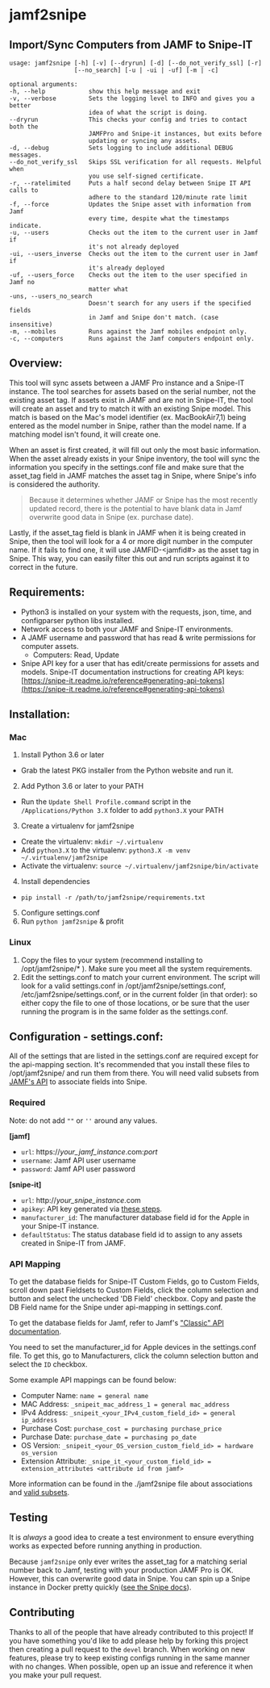 # jamf2snipe
## Import/Sync Computers from JAMF to Snipe-IT
```
usage: jamf2snipe [-h] [-v] [--dryrun] [-d] [--do_not_verify_ssl] [-r]
                  [--no_search] [-u | -ui | -uf] [-m | -c]

optional arguments:
-h, --help            show this help message and exit
-v, --verbose         Sets the logging level to INFO and gives you a better
                      idea of what the script is doing.
--dryrun              This checks your config and tries to contact both the
                      JAMFPro and Snipe-it instances, but exits before
                      updating or syncing any assets.
-d, --debug           Sets logging to include additional DEBUG messages.
--do_not_verify_ssl   Skips SSL verification for all requests. Helpful when
                      you use self-signed certificate.
-r, --ratelimited     Puts a half second delay between Snipe IT API calls to
                      adhere to the standard 120/minute rate limit
-f, --force           Updates the Snipe asset with information from Jamf
                      every time, despite what the timestamps indicate.
-u, --users           Checks out the item to the current user in Jamf if
                      it's not already deployed
-ui, --users_inverse  Checks out the item to the current user in Jamf if
                      it's already deployed
-uf, --users_force    Checks out the item to the user specified in Jamf no
                      matter what
-uns, --users_no_search
                      Doesn't search for any users if the specified fields
                      in Jamf and Snipe don't match. (case insensitive)
-m, --mobiles         Runs against the Jamf mobiles endpoint only.
-c, --computers       Runs against the Jamf computers endpoint only.
```

## Overview:
This tool will sync assets between a JAMF Pro instance and a Snipe-IT instance. The tool searches for assets based on the serial number, not the existing asset tag. If assets exist in JAMF and are not in Snipe-IT, the tool will create an asset and try to match it with an existing Snipe model. This match is based on the Mac's model identifier (ex. MacBookAir7,1) being entered as the model number in Snipe, rather than the model name. If a matching model isn't found, it will create one.

When an asset is first created, it will fill out only the most basic information. When the asset already exists in your Snipe inventory, the tool will sync the information you specify in the settings.conf file and make sure that the asset_tag field in JAMF matches the asset tag in Snipe, where Snipe's info is considered the authority.

> Because it determines whether JAMF or Snipe has the most recently updated record, there is the potential to have blank data in Jamf overwrite good data in Snipe (ex. purchase date).

Lastly, if the asset_tag field is blank in JAMF when it is being created in Snipe, then the tool will look for a 4 or more digit number in the computer name. If it fails to find one, it will use JAMFID-<jamfid#> as the asset tag in Snipe. This way, you can easily filter this out and run scripts against it to correct in the future.

## Requirements:

- Python3 is installed on your system with the requests, json, time, and configparser python libs installed.
- Network access to both your JAMF and Snipe-IT environments.
- A JAMF username and password that has read & write permissions for computer assets.
  - Computers: Read, Update
- Snipe API key for a user that has edit/create permissions for assets and models. Snipe-IT documentation instructions for creating API keys: [https://snipe-it.readme.io/reference#generating-api-tokens](https://snipe-it.readme.io/reference#generating-api-tokens)

## Installation:

### Mac

1. Install Python 3.6 or later
  - Grab the latest PKG installer from the Python website and run it.

2. Add Python 3.6 or later to your PATH
  - Run the `Update Shell Profile.command` script in the `/Applications/Python 3.X` folder to add `python3.X` your PATH

3. Create a virtualenv for jamf2snipe
  - Create the virtualenv: `mkdir ~/.virtualenv`
  - Add `python3.X` to the virtualenv: `python3.X -m venv ~/.virtualenv/jamf2snipe`
  - Activate the virtualenv: `source ~/.virtualenv/jamf2snipe/bin/activate`

4. Install dependencies
  - `pip install -r /path/to/jamf2snipe/requirements.txt`

5. Configure settings.conf
6. Run `python jamf2snipe` & profit

### Linux

1. Copy the files to your system (recommend installing to /opt/jamf2snipe/* ). Make sure you meet all the system requirements.
2. Edit the settings.conf to match your current environment. The script will look for a valid settings.conf in /opt/jamf2snipe/settings.conf, /etc/jamf2snipe/settings.conf, or in the current folder (in that order): so either copy the file to one of those locations, or be sure that the user running the program is in the same folder as the settings.conf.

## Configuration - settings.conf:

All of the settings that are listed in the settings.conf are required except for the api-mapping section. It's recommended that you install these files to /opt/jamf2snipe/ and run them from there. You will need valid subsets from [JAMF's API](https://developer.jamf.com/apis/classic-api/index) to associate fields into Snipe.

### Required

Note: do not add `""` or `''` around any values.

**[jamf]**

- `url`: https://*your_jamf_instance*.com:*port*
- `username`: Jamf API user username
- `password`: Jamf API user password

**[snipe-it]**

- `url`: http://*your_snipe_instance*.com
- `apikey`: API key generated via [these steps](https://snipe-it.readme.io/reference#generating-api-tokens).
- `manufacturer_id`: The manufacturer database field id for the Apple in your Snipe-IT instance.
- `defaultStatus`: The status database field id to assign to any assets created in Snipe-IT from JAMF.

### API Mapping

To get the database fields for Snipe-IT Custom Fields, go to Custom Fields, scroll down past Fieldsets to Custom Fields, click the column selection and button and select the unchecked 'DB Field' checkbox. Copy and paste the DB Field name for the Snipe under api-mapping in settings.conf.

To get the database fields for Jamf, refer to Jamf's ["Classic" API documentation](https://developer.jamf.com/apis/classic-api/index).

You need to set the manufacturer_id for Apple devices in the settings.conf file.  To get this, go to Manufacturers, click the column selection button and select the `ID` checkbox.

Some example API mappings can be found below:

- Computer Name:		`name = general name`
- MAC Address:		`_snipeit_mac_address_1 = general mac_address`
- IPv4 Address:		`_snipeit_<your_IPv4_custom_field_id> = general ip_address`
- Purchase Cost:		`purchase_cost = purchasing purchase_price`
- Purchase Date:		`purchase_date = purchasing po_date`
- OS Version:			`_snipeit_<your_OS_version_custom_field_id> = hardware os_version`
- Extension Attribute:    `_snipe_it_<your_custom_field_id> = extension_attributes <attribute id from jamf>`

More information can be found in the ./jamf2snipe file about associations and [valid subsets](https://github.com/ParadoxGuitarist/jamf2snipe/blob/master/jamf2snipe#L33).

## Testing

It is *always* a good idea to create a test environment to ensure everything works as expected before running anything in production.

Because `jamf2snipe` only ever writes the asset_tag for a matching serial number back to Jamf, testing with your production JAMF Pro is OK. However, this can overwrite good data in Snipe. You can spin up a Snipe instance in Docker pretty quickly ([see the Snipe docs](https://snipe-it.readme.io/docs/docker)).

## Contributing

Thanks to all of the people that have already contributed to this project! If you have something you'd like to add please help by forking this project then creating a pull request to the `devel` branch. When working on new features, please try to keep existing configs running in the same manner with no changes. When possible, open up an issue and reference it when you make your pull request.
